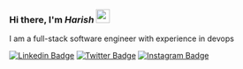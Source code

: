 ### Hi there, I'm *Harish* <img src="https://media.giphy.com/media/hvRJCLFzcasrR4ia7z/giphy.gif" width="25px">

I am a full-stack software engineer with experience in devops

[![Linkedin Badge](https://img.shields.io/badge/-LinkedIn-0e76a8?style=flat-square&logo=Linkedin&logoColor=white)](https://www.linkedin.com/in/sharish-50)
[![Twitter Badge](https://img.shields.io/badge/-Twitter-00acee?style=flat-square&logo=Twitter&logoColor=white)](https://twitter.com/harish_s_)
[![Instagram Badge](https://img.shields.io/badge/-Instagram-e4405f?style=flat-square&logo=Instagram&logoColor=white)](https://www.instagram.com/harish.__s)
